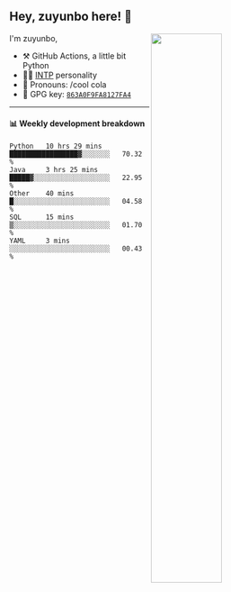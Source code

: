 

## Hey, zuyunbo here! :wave: 
[<img align="right" width="50%" src="https://github-readme-stats.vercel.app/api?username=zuyunbo&theme=dark&show_icons=true">](https://metrics.lecoq.io/ouuan?template=classic)

I'm zuyunbo,

-   :hammer_and_pick: GitHub Actions, a little bit Python
-   :man_scientist: [INTP](https://www.16personalities.com/profiles/3302586f07ca3) personality
-   :man: Pronouns: /cool cola
-   :key: GPG key: [`863A0F9FA8127FA4`](https://github.com/zuyunbo.gpg)

---

#### :bar_chart: Weekly development breakdown
<!--START_SECTION:waka-->
```text
Python   10 hrs 29 mins  █████████████████▓░░░░░░░   70.32 % 
Java     3 hrs 25 mins   █████▓░░░░░░░░░░░░░░░░░░░   22.95 % 
Other    40 mins         █░░░░░░░░░░░░░░░░░░░░░░░░   04.58 % 
SQL      15 mins         ▒░░░░░░░░░░░░░░░░░░░░░░░░   01.70 % 
YAML     3 mins          ░░░░░░░░░░░░░░░░░░░░░░░░░   00.43 % 
```
<!--END_SECTION:waka-->

